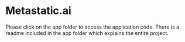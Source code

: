 # Metastatic.ai
Please click on the app folder to access the application code. There is a readme included in the app folder which explains the entire project.


